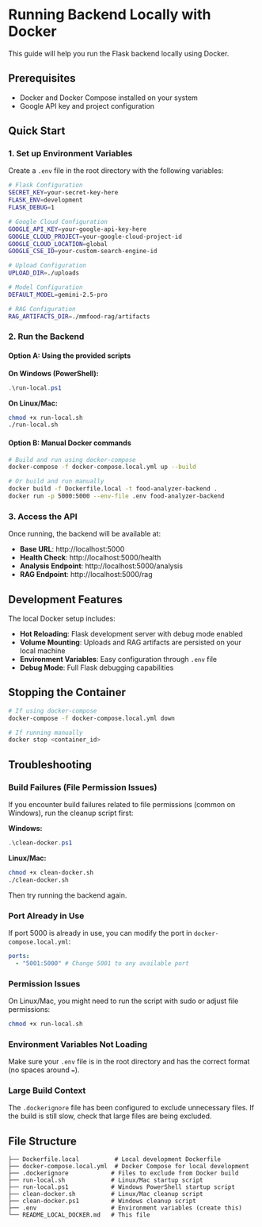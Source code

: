 # Running Backend Locally with Docker

This guide will help you run the Flask backend locally using Docker.

## Prerequisites

- Docker and Docker Compose installed on your system
- Google API key and project configuration

## Quick Start

### 1. Set up Environment Variables

Create a `.env` file in the root directory with the following variables:

```bash
# Flask Configuration
SECRET_KEY=your-secret-key-here
FLASK_ENV=development
FLASK_DEBUG=1

# Google Cloud Configuration
GOOGLE_API_KEY=your-google-api-key-here
GOOGLE_CLOUD_PROJECT=your-google-cloud-project-id
GOOGLE_CLOUD_LOCATION=global
GOOGLE_CSE_ID=your-custom-search-engine-id

# Upload Configuration
UPLOAD_DIR=./uploads

# Model Configuration
DEFAULT_MODEL=gemini-2.5-pro

# RAG Configuration
RAG_ARTIFACTS_DIR=./mmfood-rag/artifacts
```

### 2. Run the Backend

#### Option A: Using the provided scripts

**On Windows (PowerShell):**

```powershell
.\run-local.ps1
```

**On Linux/Mac:**

```bash
chmod +x run-local.sh
./run-local.sh
```

#### Option B: Manual Docker commands

```bash
# Build and run using docker-compose
docker-compose -f docker-compose.local.yml up --build

# Or build and run manually
docker build -f Dockerfile.local -t food-analyzer-backend .
docker run -p 5000:5000 --env-file .env food-analyzer-backend
```

### 3. Access the API

Once running, the backend will be available at:

- **Base URL**: http://localhost:5000
- **Health Check**: http://localhost:5000/health
- **Analysis Endpoint**: http://localhost:5000/analysis
- **RAG Endpoint**: http://localhost:5000/rag

## Development Features

The local Docker setup includes:

- **Hot Reloading**: Flask development server with debug mode enabled
- **Volume Mounting**: Uploads and RAG artifacts are persisted on your local machine
- **Environment Variables**: Easy configuration through `.env` file
- **Debug Mode**: Full Flask debugging capabilities

## Stopping the Container

```bash
# If using docker-compose
docker-compose -f docker-compose.local.yml down

# If running manually
docker stop <container_id>
```

## Troubleshooting

### Build Failures (File Permission Issues)

If you encounter build failures related to file permissions (common on Windows), run the cleanup script first:

**Windows:**

```powershell
.\clean-docker.ps1
```

**Linux/Mac:**

```bash
chmod +x clean-docker.sh
./clean-docker.sh
```

Then try running the backend again.

### Port Already in Use

If port 5000 is already in use, you can modify the port in `docker-compose.local.yml`:

```yaml
ports:
  - "5001:5000" # Change 5001 to any available port
```

### Permission Issues

On Linux/Mac, you might need to run the script with sudo or adjust file permissions:

```bash
chmod +x run-local.sh
```

### Environment Variables Not Loading

Make sure your `.env` file is in the root directory and has the correct format (no spaces around `=`).

### Large Build Context

The `.dockerignore` file has been configured to exclude unnecessary files. If the build is still slow, check that large files are being excluded.

## File Structure

```
├── Dockerfile.local          # Local development Dockerfile
├── docker-compose.local.yml  # Docker Compose for local development
├── .dockerignore            # Files to exclude from Docker build
├── run-local.sh             # Linux/Mac startup script
├── run-local.ps1            # Windows PowerShell startup script
├── clean-docker.sh          # Linux/Mac cleanup script
├── clean-docker.ps1         # Windows cleanup script
├── .env                     # Environment variables (create this)
└── README_LOCAL_DOCKER.md   # This file
```
